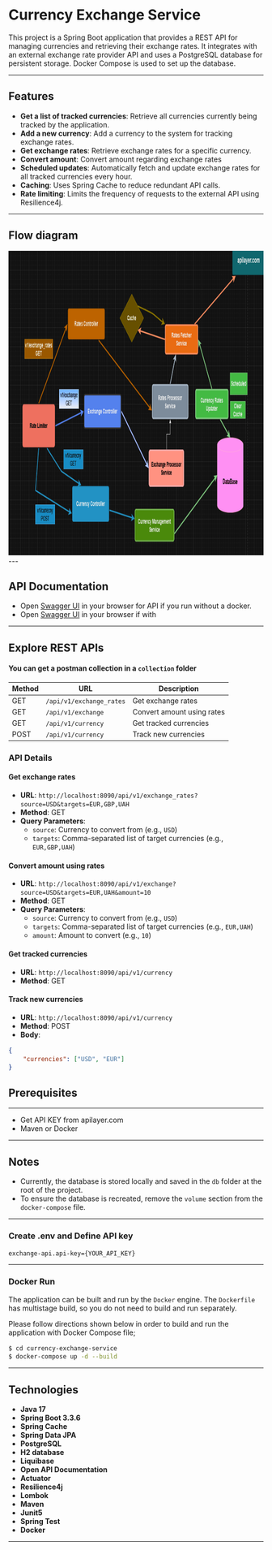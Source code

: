 # Currency Exchange Service

This project is a Spring Boot application that provides a REST API for managing currencies and retrieving their exchange rates. It integrates with an external exchange rate provider API and uses a PostgreSQL database for persistent storage. Docker Compose is used to set up the database.

---

## Features

- **Get a list of tracked currencies**: Retrieve all currencies currently being tracked by the application.
- **Add a new currency**: Add a currency to the system for tracking exchange rates.
- **Get exchange rates**: Retrieve exchange rates for a specific currency.
- **Convert amount**: Convert amount regarding exchange rates
- **Scheduled updates**: Automatically fetch and update exchange rates for all tracked currencies every hour.
- **Caching**: Uses Spring Cache to reduce redundant API calls.
- **Rate limiting**: Limits the frequency of requests to the external API using Resilience4j.

---
## Flow diagram 
<img src="media/diagram.png" alt="Main Information" width="1000" height="600">
---

## API Documentation
- Open [Swagger UI](http://localhost:8080/swagger-ui.html) in your browser for API  if you run without a docker.
- Open [Swagger UI](http://localhost:8090/swagger-ui.html) in your browser if with

---

## **Explore REST APIs**

#### You can get a postman collection in a `collection` folder

| Method | URL                                      | Description                     |
|--------|------------------------------------------|---------------------------------|
| GET    | `/api/v1/exchange_rates`                | Get exchange rates             |
| GET    | `/api/v1/exchange`                      | Convert amount using rates     |
| GET    | `/api/v1/currency`                      | Get tracked currencies         |
| POST   | `/api/v1/currency`                      | Track new currencies           |

### API Details

#### Get exchange rates
- **URL**: `http://localhost:8090/api/v1/exchange_rates?source=USD&targets=EUR,GBP,UAH`
- **Method**: GET
- **Query Parameters**:
  - `source`: Currency to convert from (e.g., `USD`)
  - `targets`: Comma-separated list of target currencies (e.g., `EUR,GBP,UAH`)

#### Convert amount using rates
- **URL**: `http://localhost:8090/api/v1/exchange?source=USD&targets=EUR,UAH&amount=10`
- **Method**: GET
- **Query Parameters**:
  - `source`: Currency to convert from (e.g., `USD`)
  - `targets`: Comma-separated list of target currencies (e.g., `EUR,UAH`)
  - `amount`: Amount to convert (e.g., `10`)

#### Get tracked currencies
- **URL**: `http://localhost:8090/api/v1/currency`
- **Method**: GET

#### Track new currencies
- **URL**: `http://localhost:8090/api/v1/currency`
- **Method**: POST
- **Body**:
```json
{
    "currencies": ["USD", "EUR"]
}
```

## Prerequisites

---
- Get API KEY from apilayer.com
- Maven or Docker
---

## Notes

- Currently, the database is stored locally and saved in the `db` folder at the root of the project.
- To ensure the database is recreated, remove the `volume` section from the `docker-compose` file.
---
### Create .env and Define API key

    exchange-api.api-key={YOUR_API_KEY}
---

### Docker Run
The application can be built and run by the `Docker` engine. The `Dockerfile` has multistage build, so you do not need to build and run separately.

Please follow directions shown below in order to build and run the application with Docker Compose file;

```sh
$ cd currency-exchange-service
$ docker-compose up -d --build
```
---

## Technologies

- **Java 17**
- **Spring Boot 3.3.6**
- **Spring Cache**
- **Spring Data JPA**
- **PostgreSQL**
- **H2 database**
- **Liquibase**
- **Open API Documentation**
- **Actuator**
- **Resilience4j**
- **Lombok**
- **Maven**
- **Junit5**
- **Spring Test**
- **Docker**

---


